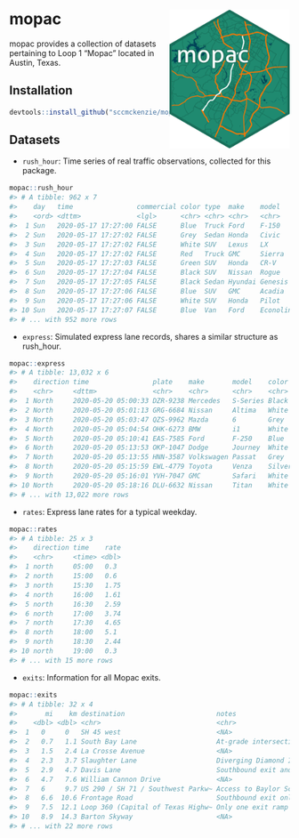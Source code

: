 
<!-- README.md is generated from README.Rmd. Please edit that file -->

# mopac <img src='man/figures/logo.png' align="right" height="250" />

<!-- badges: start -->
<!-- badges: end -->

mopac provides a collection of datasets pertaining to Loop 1 “Mopac”
located in Austin, Texas.

## Installation

``` r
devtools::install_github("sccmckenzie/mopac")
```

## Datasets

-   `rush_hour`: Time series of real traffic observations, collected for
    this package.

``` r
mopac::rush_hour
#> # A tibble: 962 x 7
#>    day   time                commercial color type  make    model    
#>    <ord> <dttm>              <lgl>      <chr> <chr> <chr>   <chr>    
#>  1 Sun   2020-05-17 17:27:00 FALSE      Blue  Truck Ford    F-150    
#>  2 Sun   2020-05-17 17:27:02 FALSE      Grey  Sedan Honda   Civic    
#>  3 Sun   2020-05-17 17:27:02 FALSE      White SUV   Lexus   LX       
#>  4 Sun   2020-05-17 17:27:02 FALSE      Red   Truck GMC     Sierra   
#>  5 Sun   2020-05-17 17:27:03 FALSE      Green SUV   Honda   CR-V     
#>  6 Sun   2020-05-17 17:27:04 FALSE      Black SUV   Nissan  Rogue    
#>  7 Sun   2020-05-17 17:27:05 FALSE      Black Sedan Hyundai Genesis  
#>  8 Sun   2020-05-17 17:27:06 FALSE      Blue  SUV   GMC     Acadia   
#>  9 Sun   2020-05-17 17:27:06 FALSE      White SUV   Honda   Pilot    
#> 10 Sun   2020-05-17 17:27:07 FALSE      Blue  Van   Ford    Econoline
#> # ... with 952 more rows
```

-   `express`: Simulated express lane records, shares a similar
    structure as rush\_hour.

``` r
mopac::express
#> # A tibble: 13,032 x 6
#>    direction time                plate    make       model    color 
#>    <chr>     <dttm>              <chr>    <chr>      <chr>    <chr> 
#>  1 North     2020-05-20 05:00:33 DZR-9238 Mercedes   S-Series Black 
#>  2 North     2020-05-20 05:01:13 GRG-6684 Nissan     Altima   White 
#>  3 North     2020-05-20 05:03:47 QZS-9962 Mazda      6        Grey  
#>  4 North     2020-05-20 05:04:54 OHK-6273 BMW        i1       White 
#>  5 North     2020-05-20 05:10:41 EAS-7585 Ford       F-250    Blue  
#>  6 North     2020-05-20 05:13:53 OKP-1047 Dodge      Journey  White 
#>  7 North     2020-05-20 05:13:55 HNN-3587 Volkswagen Passat   Grey  
#>  8 North     2020-05-20 05:15:59 EWL-4779 Toyota     Venza    Silver
#>  9 North     2020-05-20 05:16:01 YVH-7047 GMC        Safari   White 
#> 10 North     2020-05-20 05:18:16 DLU-6632 Nissan     Titan    White 
#> # ... with 13,022 more rows
```

-   `rates`: Express lane rates for a typical weekday.

``` r
mopac::rates
#> # A tibble: 25 x 3
#>    direction time    rate
#>    <chr>     <time> <dbl>
#>  1 north     05:00   0.3 
#>  2 north     15:00   0.6 
#>  3 north     15:30   1.75
#>  4 north     16:00   1.61
#>  5 north     16:30   2.59
#>  6 north     17:00   3.74
#>  7 north     17:30   4.65
#>  8 north     18:00   5.1 
#>  9 north     18:30   2.44
#> 10 north     19:00   0.3 
#> # ... with 15 more rows
```

-   `exits`: Information for all Mopac exits.

``` r
mopac::exits
#> # A tibble: 32 x 4
#>       mi    km destination                       notes                          
#>    <dbl> <dbl> <chr>                             <chr>                          
#>  1   0     0   SH 45 west                        <NA>                           
#>  2   0.7   1.1 South Bay Lane                    At-grade intersection; dead en~
#>  3   1.5   2.4 La Crosse Avenue                  <NA>                           
#>  4   2.3   3.7 Slaughter Lane                    Diverging Diamond Interchange  
#>  5   2.9   4.7 Davis Lane                        Southbound exit and northbound~
#>  6   4.7   7.6 William Cannon Drive              <NA>                           
#>  7   6     9.7 US 290 / SH 71 / Southwest Parkw~ Access to Baylor Scott & White~
#>  8   6.6  10.6 Frontage Road                     Southbound exit only           
#>  9   7.5  12.1 Loop 360 (Capital of Texas Highw~ Only one exit ramp travels fro~
#> 10   8.9  14.3 Barton Skyway                     <NA>                           
#> # ... with 22 more rows
```
